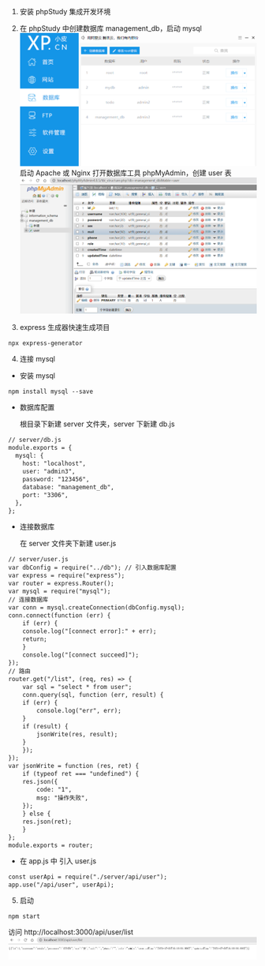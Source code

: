 1.  安装 phpStudy 集成开发环境
2.  在 phpStudy 中创建数据库 management_db，启动 mysql
    ![phpStudy创建数据库](./public/images/phpStudy.png)
    启动 Apache 或 Nginx 打开数据库工具 phpMyAdmin，创建 user 表
    ![phpMyAdmin](./public/images/phpMyAdmin.png)

3.  express 生成器快速生成项目

```
npx express-generator
```

4.  连接 mysql

- 安装 mysql

```
npm install mysql --save
```

- 数据库配置

  根目录下新建 server 文件夹，server 下新建 db.js

```
// server/db.js
module.exports = {
  mysql: {
    host: "localhost",
    user: "admin3",
    password: "123456",
    database: "management_db",
    port: "3306",
  },
};
```

- 连接数据库

  在 server 文件夹下新建 user.js

```
// server/user.js
var dbConfig = require("../db"); // 引入数据库配置
var express = require("express");
var router = express.Router();
var mysql = require("mysql");
// 连接数据库
var conn = mysql.createConnection(dbConfig.mysql);
conn.connect(function (err) {
    if (err) {
    console.log("[connect error]:" + err);
    return;
    }
    console.log("[connect succeed]");
});
// 路由
router.get("/list", (req, res) => {
    var sql = "select * from user";
    conn.query(sql, function (err, result) {
    if (err) {
        console.log("err", err);
    }
    if (result) {
        jsonWrite(res, result);
    }
    });
});
var jsonWrite = function (res, ret) {
    if (typeof ret === "undefined") {
    res.json({
        code: "1",
        msg: "操作失败",
    });
    } else {
    res.json(ret);
    }
};
module.exports = router;
```

- 在 app.js 中 引入 user.js

```
const userApi = require("./server/api/user");
app.use("/api/user", userApi);
```

5.  启动

```
npm start
```

访问 http://localhost:3000/api/user/list
![访问localhost](./public/images/userList.png)
